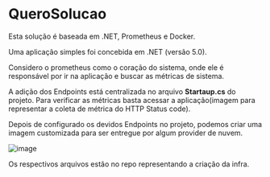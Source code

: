 # QueroSolucao

Esta solução é baseada em .NET, Prometheus e Docker.

Uma aplicação simples foi concebida em .NET (versão 5.0).

Considero o prometheus como o coração do sistema, onde ele é responsável por ir na aplicação e buscar as métricas de sistema.

A adição dos Endpoints está centralizada no arquivo **Startaup.cs** do projeto. Para verificar as métricas basta acessar a aplicação(imagem para representar a coleta de métrica do HTTP Status code).

Depois de configurado os devidos Endpoints no projeto, podemos criar uma imagem customizada para ser entregue por algum provider de nuvem.

![image](https://user-images.githubusercontent.com/12403699/222585362-1c214d13-7c13-45f8-bfc5-f4aa9d9b6fa8.png)

Os respectivos arquivos estão no repo representando a criação da infra.
